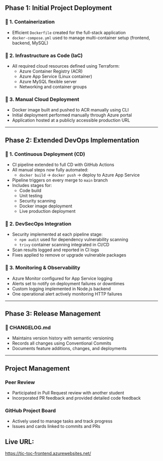 ##  Phase 1: Initial Project Deployment

### 🔹 1. Containerization
- Efficient `Dockerfile` created for the full-stack application
- `docker-compose.yml` used to manage multi-container setup (frontend, backend, MySQL)

### 🔹 2. Infrastructure as Code (IaC)
- All required cloud resources defined using Terraform:
  - Azure Container Registry (ACR)
  - Azure App Service (Linux container)
  - Azure MySQL flexible server
  - Networking and container groups

### 🔹 3. Manual Cloud Deployment
- Docker image built and pushed to ACR manually using CLI
- Initial deployment performed manually through Azure portal
- Application hosted at a publicly accessible production URL

---

##  Phase 2: Extended DevOps Implementation

### 🔹 1. Continuous Deployment (CD)
- CI pipeline extended to full CD with GitHub Actions
- All manual steps now fully automated:
  - `docker build` → `docker push` → deploy to Azure App Service
- Pipeline triggers on every merge to `main` branch
- Includes stages for:
  - Code build
  - Unit testing
  - Security scanning
  - Docker image deployment
  - Live production deployment

### 🔹 2. DevSecOps Integration
- Security implemented at each pipeline stage:
  - `npm audit` used for dependency vulnerability scanning
  - `trivy` container scanning integrated in CI/CD
- Scan results logged and reported in CI logs
- Fixes applied to remove or upgrade vulnerable packages

### 🔹 3. Monitoring & Observability
- Azure Monitor configured for App Service logging
- Alerts set to notify on deployment failures or downtimes
- Custom logging implemented in Node.js backend
- One operational alert actively monitoring HTTP failures

---

##  Phase 3: Release Management

### 🔹 CHANGELOG.md
- Maintains version history with semantic versioning
- Records all changes using Conventional Commits
- Documents feature additions, changes, and deployments

---

##  Project Management

###  Peer Review
- Participated in Pull Request review with another student
- Incorporated PR feedback and provided detailed code feedback

###  GitHub Project Board
- Actively used to manage tasks and track progress
- Issues and cards linked to commits and PRs

## Live URL:
https://tic-toc-frontend.azurewebsites.net/